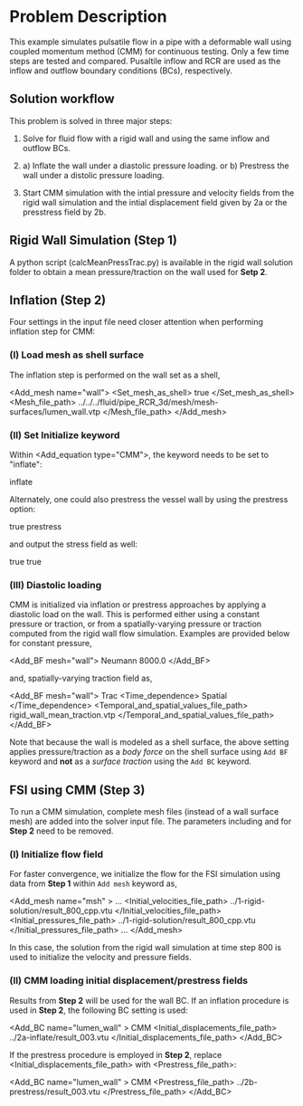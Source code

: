 
# **Problem Description**

This example simulates pulsatile flow in a pipe with a deformable wall using coupled momentum method (CMM) for continuous testing. Only a few time steps are tested and compared. Pusaltile inflow and RCR are used as the inflow and outflow boundary conditions (BCs), respectively. 

## Solution workflow

This problem is solved in three major steps:

1. Solve for fluid flow with a rigid wall and using the same inflow and outflow BCs. 

2. a) Inflate the wall under a diastolic pressure loading. or b) Prestress the wall under a distolic pressure loading.

3. Start CMM simulation with the intial pressure and velocity fields from the rigid wall simulation and the intial displacement field given by 2a or the presstress field by 2b.

## Rigid Wall Simulation (Step 1)

A python script (calcMeanPressTrac.py) is available in the rigid wall solution folder to obtain a mean pressure/traction on the wall used for **Setp 2**.

## Inflation (Step 2)

Four settings in the input file need closer attention when performing inflation step for CMM:

### (I) Load mesh as shell surface

The inflation step is performed on the wall set as a shell,

<Add_mesh name="wall"> 
  <Set_mesh_as_shell> true </Set_mesh_as_shell>
  <Mesh_file_path> ../../../fluid/pipe_RCR_3d/mesh/mesh-surfaces/lumen_wall.vtp </Mesh_file_path>
</Add_mesh>

### (II) Set Initialize keyword

Within <Add_equation type="CMM">, the keyword <Initialize> needs to be set to "inflate":

<Initialize> inflate </Initialize>

Alternately, one could also prestress the vessel wall by using the prestress option:

<Prestress> true </Prestress>
<Initialize> prestress </Initialize>

and output the stress field as well:

<Output type="Spatial">
  <Displacement> true </Displacement>
  <Stress> true </Stress>
</Output>


### (III) Diastolic loading

CMM is initialized via inflation or prestress approaches by applying a diastolic load on the wall. This is performed either using a constant pressure or traction, or from a spatially-varying pressure or traction computed from the rigid wall flow simulation. Examples are provided below for constant pressure,

<Add_BF mesh="wall">
  <Type> Neumann </Type>
  <Value> 8000.0 </Value>
</Add_BF>

and, spatially-varying traction field as,

<Add_BF mesh="wall">
  <Type> Trac </Type>
  <Time_dependence> Spatial </Time_dependence>
  <Temporal_and_spatial_values_file_path> rigid_wall_mean_traction.vtp </Temporal_and_spatial_values_file_path>
</Add_BF>

Note that because the wall is modeled as a shell surface, the above setting applies pressure/traction as a *body force* on the shell surface using `Add BF` keyword and **not** as a *surface traction* using the `Add BC` keyword.


## FSI using CMM (Step 3)
To run a CMM simulation, complete mesh files (instead of a wall surface mesh) are added into the solver input file. The parameters including <Prestress> and <Initialize> for **Step 2** need to be removed. 
 
### (I) Initialize flow field

For faster convergence, we initialize the flow for the FSI simulation using data from **Step 1** within `Add mesh` keyword as,

<Add_mesh name="msh" >
...
  <Initial_velocities_file_path> ../1-rigid-solution/result_800_cpp.vtu </Initial_velocities_file_path>
  <Initial_pressures_file_path> ../1-rigid-solution/result_800_cpp.vtu </Initial_pressures_file_path>
...
</Add_mesh>

In this case, the solution from the rigid wall simulation at time step 800 is used to initialize the velocity and pressure fields.

### (II) CMM loading initial displacement/prestress fields

Results from **Step 2** will be used for the wall BC. If an inflation procedure is used in **Step 2**, the following BC setting is used:

<Add_BC name="lumen_wall" > 
  <Type> CMM </Type> 
  <Initial_displacements_file_path> ../2a-inflate/result_003.vtu </Initial_displacements_file_path>
</Add_BC>


If the prestress procedure is employed in **Step 2**, replace <Initial_displacements_file_path> with <Prestress_file_path>:

<Add_BC name="lumen_wall" > 
  <Type> CMM </Type> 
  <Prestress_file_path> ../2b-prestress/result_003.vtu </Prestress_file_path>
</Add_BC> 




